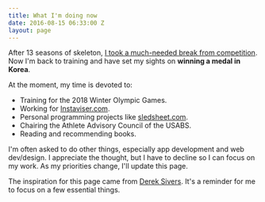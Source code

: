 ```yaml
---
title: What I'm doing now
date: 2016-08-15 06:33:00 Z
layout: page
---
```


After 13 seasons of skeleton, [I took a much-needed break from competition](http://go.teamusa.org/1MRhE2r).  Now I'm back to training and have set my sights on **winning a medal in Korea**.

At the moment, my time is devoted to:

- Training for the 2018 Winter Olympic Games. 
- Working for [Instaviser.com](http://www.instaviser.com). 
- Personal programming projects like [sledsheet.com](http://www.sledsheet.com).
- Chairing the Athlete Advisory Council of the USABS.
- Reading and recommending books. 

I'm often asked to do other things, especially app development and web dev/design. I appreciate the thought, but I have to decline so I can focus on my work. As my priorities change, I'll update this page.

The inspiration for this page came from [Derek Sivers](http://sivers.org/now). It's a reminder for me to focus on a few essential things.